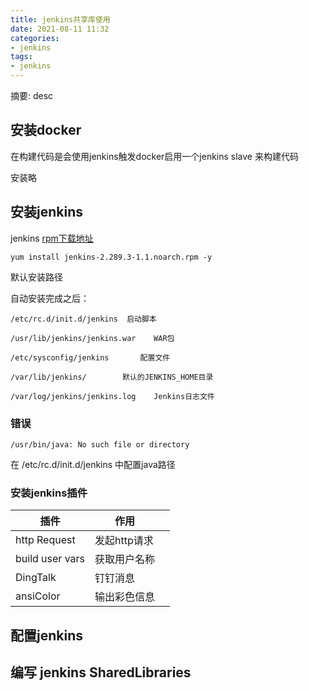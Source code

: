 ```yaml
---
title: jenkins共享库使用
date: 2021-08-11 11:32
categories:
- jenkins
tags:
- jenkins
---
```

	
	
摘要: desc
<!-- more -->


## 安装docker
在构建代码是会使用jenkins触发docker启用一个jenkins slave 来构建代码

安装略

## 安装jenkins 

jenkins [rpm下载地址](https://mirrors.tuna.tsinghua.edu.cn/jenkins/redhat-stable/)

```
yum install jenkins-2.289.3-1.1.noarch.rpm -y

```


默认安装路径

自动安装完成之后： 
```
/etc/rc.d/init.d/jenkins  启动脚本

/usr/lib/jenkins/jenkins.war    WAR包 

/etc/sysconfig/jenkins       配置文件

/var/lib/jenkins/        默认的JENKINS_HOME目录

/var/log/jenkins/jenkins.log    Jenkins日志文件

```

### 错误
```
/usr/bin/java: No such file or directory
```
在 /etc/rc.d/init.d/jenkins 中配置java路径


### 安装jenkins插件

|插件|作用||
|---|---|---|
|http Request |发起http请求|
|build user vars | 获取用户名称 |
|DingTalk | 钉钉消息|
|ansiColor |输出彩色信息 |


## 配置jenkins


## 编写 jenkins SharedLibraries

